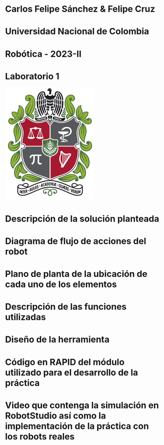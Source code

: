 # Carlos Felipe Sánchez & Felipe Cruz
# Universidad Nacional de Colombia
# Robótica - 2023-II
# Laboratorio 1
![Texto alternativo](./Imgs/ESCUDO.png)

# Descripción de la solución planteada
# Diagrama de flujo de acciones del robot
# Plano de planta de la ubicación de cada uno de los elementos
# Descripción de las funciones utilizadas
# Diseño de la herramienta
# Código en RAPID del módulo utilizado para el desarrollo de la práctica
# Video que contenga la simulación en RobotStudio así como la implementación de la práctica con los robots reales


